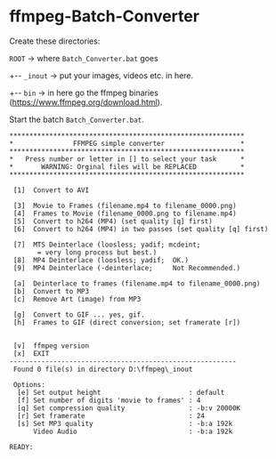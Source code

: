 # ffmpeg-Batch-Converter

Create these directories:

`ROOT` -> where `Batch_Converter.bat` goes

+-- `_inout` -> put your images, videos etc. in here.

+-- `bin` -> in here go the ffmpeg binaries (https://www.ffmpeg.org/download.html).


Start the batch `Batch_Converter.bat`.


    ***********************************************************
    *               FFMPEG simple converter                   *
    ***********************************************************
    *   Press number or letter in [] to select your task      *
    *       WARNING: Orginal files will be REPLACED           *
    ***********************************************************

     [1]  Convert to AVI

     [3]  Movie to Frames (filename.mp4 to filename_0000.png)
     [4]  Frames to Movie (filename_0000.png to filename.mp4)
     [5]  Convert to h264 (MP4) (set quality [q] first)
     [6]  Convert to h264 (MP4) in two passes (set quality [q] first)

     [7]  MTS Deinterlace (loosless; yadif; mcdeint;
           = very long process but best.)
     [8]  MP4 Deinterlace (loosless; yadif;  OK.)
     [9]  MP4 Deinterlace (-deinterlace;     Not Recommended.)

     [a]  Deinterlace to frames (filename.mp4 to filename_0000.png)
     [b]  Convert to MP3
     [c]  Remove Art (image) from MP3

     [g]  Convert to GIF ... yes, gif.
     [h]  Frames to GIF (direct conversion; set framerate [r])


     [v]  ffmpeg version
     [x]  EXIT
    ---------------------------------------------------------
     Found 0 file(s) in directory D:\ffmpeg\_inout

     Options:
      [e] Set output height                      : default
      [f] Set number of digits 'movie to frames' : 4
      [q] Set compression quality                : -b:v 20000K
      [r] Set framerate                          : 24
      [s] Set MP3 quality                        : -b:a 192k
          Video Audio                            : -b:a 192k

    READY:

